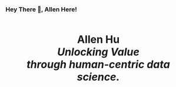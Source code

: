 ### Hey There 👋, Allen Here!

<header id="header">
				<div class="inner">
					<a href="#" class="profile picture"><img src="images/avatar.jpg" alt="" /></a>
					<h1><strong>Allen Hu</strong><br />
						<em>Unlocking Value </em><br />
						<em>  through human-centric data science.<br /> </em>
					</h1>
				</div>
			</header>

<!--
**ayhu414/ayhu414** is a ✨ _special_ ✨ repository because its `README.md` (this file) appears on your GitHub profile.

Here are some ideas to get you started:

- 🔭 I’m currently working on ...
- 🌱 I’m currently learning ...
- 👯 I’m looking to collaborate on ...
- 🤔 I’m looking for help with ...
- 💬 Ask me about ...
- 📫 How to reach me: ...
- 😄 Pronouns: ...
- ⚡ Fun fact: ...
-->
